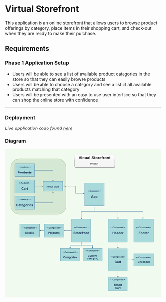 # Virtual Storefront

This application is an online storefront that allows users to browse product offerings by category, place items in their shopping cart, and check-out when they are ready to make their purchase.

## Requirements

### Phase 1 Application Setup

* Users will be able to see a list of available product categories in the store so that they can easily browse products
* Users will be able to choose a category and see a list of all available products matching that category
* Users will be presented with an easy to use user interface so that they can shop the online store with confidence

------------

### Deployment

  _Live application code found [here](https://virtual-storefront.netlify.app/)_

  <!-- _The server used for API Integration can be found [here]()_ -->
  
### Diagram

![diagram](./virtualStore.png)

